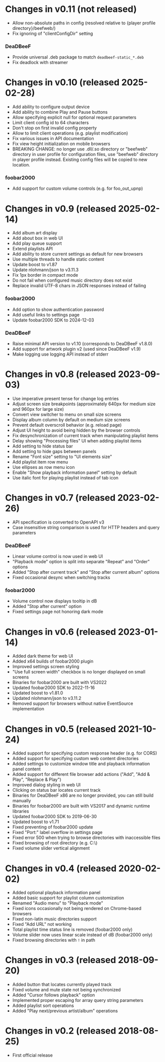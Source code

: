# Changes in v0.11 (not released)
- Allow non-absolute paths in config (resolved relative to {player profile directory}/beefweb/)
- Fix ignoring of "clientConfigDir" setting
### DeaDBeeF
- Provide universal .deb package to match `deadbeef-static_*.deb`
- Fix deadlock with streamer

# Changes in v0.10 (released 2025-02-28)
- Add ability to configure output device
- Add ability to combine Play and Pause buttons
- Allow specifying explicit null for optional request parameters
- Limit client config id to 64 characters
- Don't stop on first invalid config property
- Allow to limit client operations (e.g. playlist modification)
- Fix various issues in API documentation
- Fix view height initialization on mobile browsers
- BREAKING CHANGE: no longer use .dll/.so directory or "beefweb" directory in user profile for configuration files,
use "beefweb" directory in player profile instead. Existing config files will be copied to new location.
### foobar2000
- Add support for custom volume controls (e.g. for foo_out_upnp)

# Changes in v0.9 (released 2025-02-14)
- Add album art display
- Add about box in web UI
- Add play queue support
- Extend playlists API
- Add ability to store current settings as default for new browsers
- Use multiple threads to handle static content
- Update boost to v1.87
- Update nlohmann/json to v3.11.3
- Fix 1px border in compact mode
- Do not fail when configured music directory does not exist
- Replace invalid UTF-8 chars in JSON responses instead of failing
### foobar2000
- Add option to show authentication password
- Add useful links to settings page
- Update foobar2000 SDK to 2024-12-03
### DeaDBeeF
- Raise minimal API version to v1.10 (corresponds to DeaDBeeF v1.8.0)
- Add support for artwork plugin v2 (used since DeaDBeeF v1.9)
- Make logging use logging API instead of stderr

# Changes in v0.8 (released 2023-09-03)
- Use imperative present tense for change log entries
- Adjust screen size breakpoints (approximately 640px for medium size and 960px for large size)
- Convert view switcher to menu on small size screens
- Display album column by default on medium size screens
- Prevent default overscroll behavior (e.g. reload page)
- Adjust UI height to avoid being hidden by the browser controls
- Fix desynchronization of current track when manipulating playlist items
- Delay showing "Processing files" UI when adding playlist items
- Add setting to hide status bar
- Add setting to hide gaps between panels
- Rename "Font size" setting to "UI elements size"
- Add playlist item row menu
- Use ellipses as row menu icon
- Enable "Show playback information panel" setting by default
- Use italic font for playing playlist instead of tab icon

# Changes in v0.7 (released 2023-02-26)
- API specification is converted to OpenAPI v3
- Case insensitive string comparison is used for HTTP headers and query parameters
### DeaDBeeF
- Linear volume control is now used in web UI
- "Playback mode" option is split into separate "Repeat" and "Order" options
- Added "Stop after current track" and "Stop after current album" options
- Fixed occasional desync when switching tracks
### foobar2000
- Volume control now displays tooltip in dB
- Added "Stop after current" option
- Fixed settings page not honoring dark mode

# Changes in v0.6 (released 2023-01-14)
- Added dark theme for web UI
- Added x64 builds of foobar2000 plugin
- Improved settings screen styling
- "Use full screen width" checkbox is no longer displayed on small screens
- Binaries for foobar2000 are built with VS2022
- Updated foobar2000 SDK to 2022-11-16
- Updated boost to v1.81.0
- Updated nlohmann/json to v3.11.2
- Removed support for browsers without native EventSource implementation

# Changes in v0.5 (released 2021-10-24)
- Added support for specifying custom response header (e.g. for CORS)
- Added support for specifying custom web content directories
- Added settings to customize window title and playback information panel content
- Added support for different file browser add actions ("Add", "Add & Play", "Replace & Play")
- Improved dialog styling in web UI
- Clicking on status bar locates current track
- Binaries for DeaDBeeF x86 are no longer provided, you can still build manually
- Binaries for foobar2000 are built with VS2017 and dynamic runtime libraries
- Updated foobar2000 SDK to 2019-06-30
- Updated boost to v1.71
- Fixed preventing of foobar2000 update
- Fixed "Port:" label overflow in settings page
- Fixed error 500 when trying to browse directories with inaccessible files
- Fixed browsing of root directory (e.g. C:\\)
- Fixed volume slider vertical alignment

# Changes in v0.4 (released 2020-02-02)
- Added optional playback information panel
- Added basic support for playlist column customization
- Renamed "Audio menu" to "Playback mode"
- Fixed icons occasionally not being rendered on Chrome-based browsers
- Fixed non-latin music directories support
- Fixed "Add URL" not working
- Total playlist time status line is removed (foobar2000 only)
- Volume slider now uses linear scale instead of dB (foobar2000 only)
- Fixed browsing directories with `!` in path

# Changes in v0.3 (released 2018-09-20)
- Added button that locates currently played track
- Fixed volume and mute state not being synchronized
- Added "Cursor follows playback" option
- Implemented proper escaping for array query string parameters
- Added playlist sort operations
- Added "Play next/previous artist/album" operations

# Changes in v0.2 (released 2018-08-25)
- First official release
